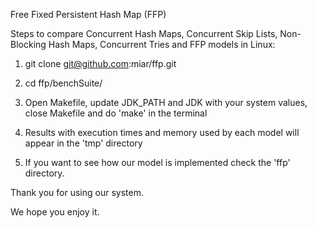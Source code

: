 Free Fixed Persistent Hash Map (FFP)

Steps to compare Concurrent Hash Maps, Concurrent Skip Lists, Non-Blocking Hash Maps, Concurrent Tries and FFP models in Linux:

1. git clone git@github.com:miar/ffp.git

2. cd ffp/benchSuite/

3. Open  Makefile, update JDK_PATH and JDK with your system values, close Makefile and do 'make' in the terminal

4. Results with execution times and memory used by each model will appear in the 'tmp' directory

5. If you want to see how our model is implemented check the 'ffp' directory.

Thank you for using our system.

We hope you enjoy it.